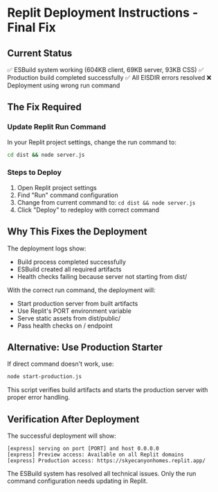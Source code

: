 # Replit Deployment Instructions - Final Fix

## Current Status
✅ ESBuild system working (604KB client, 69KB server, 93KB CSS)
✅ Production build completed successfully
✅ All EISDIR errors resolved
❌ Deployment using wrong run command

## The Fix Required

### Update Replit Run Command
In your Replit project settings, change the run command to:

```bash
cd dist && node server.js
```

### Steps to Deploy
1. Open Replit project settings
2. Find "Run" command configuration
3. Change from current command to: `cd dist && node server.js`
4. Click "Deploy" to redeploy with correct command

## Why This Fixes the Deployment

The deployment logs show:
- Build process completed successfully
- ESBuild created all required artifacts
- Health checks failing because server not starting from dist/

With the correct run command, the deployment will:
- Start production server from built artifacts
- Use Replit's PORT environment variable
- Serve static assets from dist/public/
- Pass health checks on / endpoint

## Alternative: Use Production Starter
If direct command doesn't work, use:
```bash
node start-production.js
```

This script verifies build artifacts and starts the production server with proper error handling.

## Verification After Deployment
The successful deployment will show:
```
[express] serving on port [PORT] and host 0.0.0.0
[express] Preview access: Available on all Replit domains
[express] Production access: https://skyecanyonhomes.replit.app/
```

The ESBuild system has resolved all technical issues. Only the run command configuration needs updating in Replit.